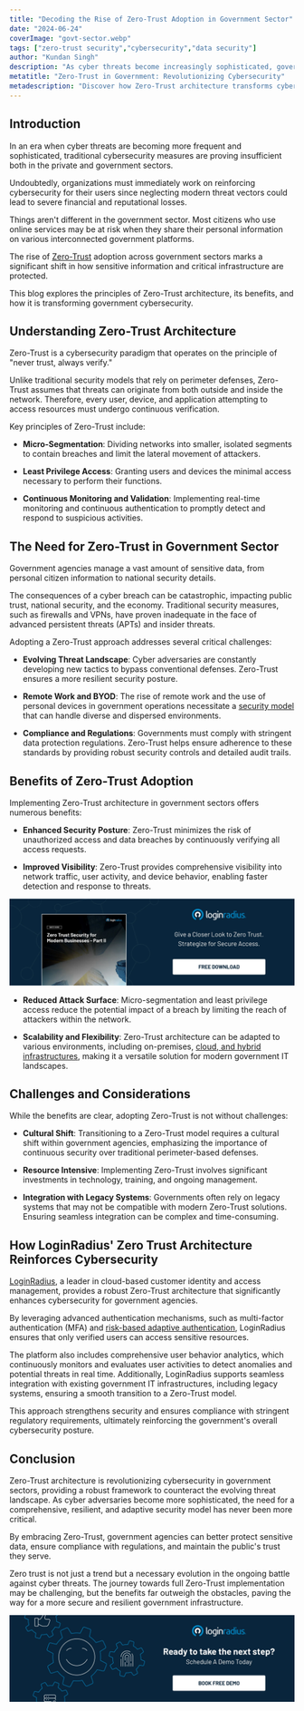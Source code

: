 ```yaml
---
title: "Decoding the Rise of Zero-Trust Adoption in Government Sector"
date: "2024-06-24"
coverImage: "govt-sector.webp"
tags: ["zero-trust security","cybersecurity","data security"]
author: "Kundan Singh"
description: "As cyber threats become increasingly sophisticated, government sectors turn to Zero-Trust architecture to revolutionize their cybersecurity measures. This strategy is crucial for safeguarding sensitive information and maintaining national security."
metatitle: "Zero-Trust in Government: Revolutionizing Cybersecurity"
metadescription: "Discover how Zero-Trust architecture transforms cybersecurity across government sectors, ensuring robust protection against evolving cyber threats. Learn more"
---
```

## Introduction

In an era when cyber threats are becoming more frequent and sophisticated, traditional cybersecurity measures are proving insufficient both in the private and government sectors. 

Undoubtedly, organizations must immediately work on reinforcing cybersecurity for their users since neglecting modern threat vectors could lead to severe financial and reputational losses. 

Things aren't different in the government sector. Most citizens who use online services may be at risk when they share their personal information on various interconnected government platforms. 

The rise of [Zero-Trust](https://www.loginradius.com/blog/identity/beginners-guide-zero-trust-security/) adoption across government sectors marks a significant shift in how sensitive information and critical infrastructure are protected. 

This blog explores the principles of Zero-Trust architecture, its benefits, and how it is transforming government cybersecurity.

## Understanding Zero-Trust Architecture

Zero-Trust is a cybersecurity paradigm that operates on the principle of "never trust, always verify." 

Unlike traditional security models that rely on perimeter defenses, Zero-Trust assumes that threats can originate from both outside and inside the network. Therefore, every user, device, and application attempting to access resources must undergo continuous verification.

Key principles of Zero-Trust include:

* **Micro-Segmentation**: Dividing networks into smaller, isolated segments to contain breaches and limit the lateral movement of attackers.

* **Least Privilege Access**: Granting users and devices the minimal access necessary to perform their functions.

* **Continuous Monitoring and Validation**: Implementing real-time monitoring and continuous authentication to promptly detect and respond to suspicious activities.

## The Need for Zero-Trust in Government Sector

Government agencies manage a vast amount of sensitive data, from personal citizen information to national security details.

The consequences of a cyber breach can be catastrophic, impacting public trust, national security, and the economy. Traditional security measures, such as firewalls and VPNs, have proven inadequate in the face of advanced persistent threats (APTs) and insider threats.

Adopting a Zero-Trust approach addresses several critical challenges:

* **Evolving Threat Landscape**: Cyber adversaries are constantly developing new tactics to bypass conventional defenses. Zero-Trust ensures a more resilient security posture.

* **Remote Work and BYOD**: The rise of remote work and the use of personal devices in government operations necessitate a [security model ](https://www.loginradius.com/security/)that can handle diverse and dispersed environments.

* **Compliance and Regulations**: Governments must comply with stringent data protection regulations. Zero-Trust helps ensure adherence to these standards by providing robust security controls and detailed audit trails.

## Benefits of Zero-Trust Adoption

Implementing Zero-Trust architecture in government sectors offers numerous benefits:

* **Enhanced Security Posture**: Zero-Trust minimizes the risk of unauthorized access and data breaches by continuously verifying all access requests.

* **Improved Visibility**: Zero-Trust provides comprehensive visibility into network traffic, user activity, and device behavior, enabling faster detection and response to threats.

[![WP-zero-trust-security-2](WP-zero-trust-security-2.webp)](https://www.loginradius.com/resource/whitepaper/zero-trust-security-business-2/)

* **Reduced Attack Surface**: Micro-segmentation and least privilege access reduce the potential impact of a breach by limiting the reach of attackers within the network.

* **Scalability and Flexibility**: Zero-Trust architecture can be adapted to various environments, including on-premises, [cloud, and hybrid infrastructures](https://www.loginradius.com/blog/identity/what-is-cloud-computing/), making it a versatile solution for modern government IT landscapes.

## Challenges and Considerations

While the benefits are clear, adopting Zero-Trust is not without challenges:

* **Cultural Shift**: Transitioning to a Zero-Trust model requires a cultural shift within government agencies, emphasizing the importance of continuous security over traditional perimeter-based defenses.

* **Resource Intensive**: Implementing Zero-Trust involves significant investments in technology, training, and ongoing management.

* **Integration with Legacy Systems**: Governments often rely on legacy systems that may not be compatible with modern Zero-Trust solutions. Ensuring seamless integration can be complex and time-consuming.

## How LoginRadius' Zero Trust Architecture Reinforces Cybersecurity

[LoginRadius](loginradius.com), a leader in cloud-based customer identity and access management, provides a robust Zero-Trust architecture that significantly enhances cybersecurity for government agencies. 

By leveraging advanced authentication mechanisms, such as multi-factor authentication (MFA) and [risk-based adaptive authentication](https://www.loginradius.com/resource/guide/enterprise-risk-based-authentication/), LoginRadius ensures that only verified users can access sensitive resources. 

The platform also includes comprehensive user behavior analytics, which continuously monitors and evaluates user activities to detect anomalies and potential threats in real time. Additionally, LoginRadius supports seamless integration with existing government IT infrastructures, including legacy systems, ensuring a smooth transition to a Zero-Trust model. 

This approach strengthens security and ensures compliance with stringent regulatory requirements, ultimately reinforcing the government's overall cybersecurity posture.

## Conclusion

Zero-Trust architecture is revolutionizing cybersecurity in government sectors, providing a robust framework to counteract the evolving threat landscape. As cyber adversaries become more sophisticated, the need for a comprehensive, resilient, and adaptive security model has never been more critical. 

By embracing Zero-Trust, government agencies can better protect sensitive data, ensure compliance with regulations, and maintain the public's trust they serve.

Zero trust is not just a trend but a necessary evolution in the ongoing battle against cyber threats. The journey towards full Zero-Trust implementation may be challenging, but the benefits far outweigh the obstacles, paving the way for a more secure and resilient government infrastructure.

[![book-a-free-demo-loginradius](../../assets/book-a-demo-loginradius.webp)](https://www.loginradius.com/contact-us?utm_source=blog&utm_medium=web&utm_campaign=zero-trust-cybersecurity-government-sector)